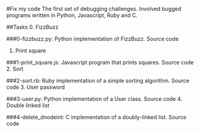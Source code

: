 #Fix my code
The first set of debugging challenges. Involved bugged programs written in Python, Javascript, Ruby and C.

##Tasks
0. FizzBuzz

###0-fizzbuzz.py: Python implementation of FizzBuzz.
Source code
1. Print square

###1-print_square.js: Javascript program that prints squares.
Source code
2. Sort

###2-sort.rb: Ruby implementation of a simple sorting algorithm.
Source code
3. User password

###3-user.py: Python implementation of a User class.
Source code
4. Double linked list

###4-delete_dnodeint: C implementation of a doubly-linked list.
Source code

